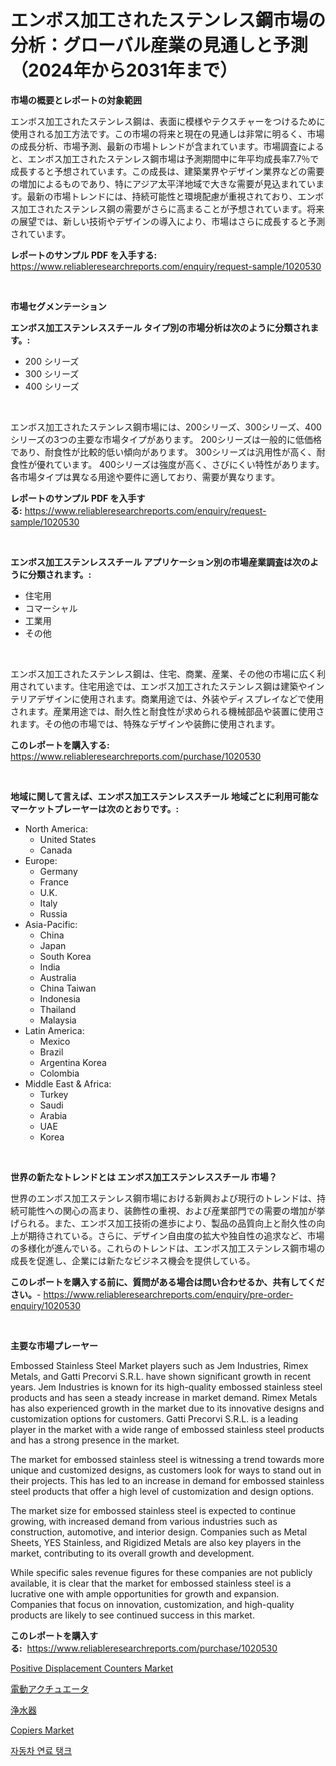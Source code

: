 <p><h1>エンボス加工されたステンレス鋼市場の分析：グローバル産業の見通しと予測（2024年から2031年まで）</h1></p><p><strong>市場の概要とレポートの対象範囲</strong></p>
<p><p>エンボス加工されたステンレス鋼は、表面に模様やテクスチャーをつけるために使用される加工方法です。この市場の将来と現在の見通しは非常に明るく、市場の成長分析、市場予測、最新の市場トレンドが含まれています。市場調査によると、エンボス加工されたステンレス鋼市場は予測期間中に年平均成長率7.7％で成長すると予想されています。この成長は、建築業界やデザイン業界などの需要の増加によるものであり、特にアジア太平洋地域で大きな需要が見込まれています。最新の市場トレンドには、持続可能性と環境配慮が重視されており、エンボス加工されたステンレス鋼の需要がさらに高まることが予想されています。将来の展望では、新しい技術やデザインの導入により、市場はさらに成長すると予測されています。</p></p>
<p><strong>レポートのサンプル PDF を入手する:</strong> <a href="https://www.reliableresearchreports.com/enquiry/request-sample/1020530">https://www.reliableresearchreports.com/enquiry/request-sample/1020530</a></p>
<p>&nbsp;</p>
<p><strong>市場セグメンテーション</strong></p>
<p><strong>エンボス加工ステンレススチール タイプ別の市場分析は次のように分類されます。:</strong></p>
<p><ul><li>200 シリーズ</li><li>300 シリーズ</li><li>400 シリーズ</li></ul></p>
<p>&nbsp;</p>
<p><p>エンボス加工されたステンレス鋼市場には、200シリーズ、300シリーズ、400シリーズの3つの主要な市場タイプがあります。 200シリーズは一般的に低価格であり、耐食性が比較的低い傾向があります。 300シリーズは汎用性が高く、耐食性が優れています。 400シリーズは強度が高く、さびにくい特性があります。 各市場タイプは異なる用途や要件に適しており、需要が異なります。</p></p>
<p><strong>レポートのサンプル PDF を入手する:</strong>&nbsp;<a href="https://www.reliableresearchreports.com/enquiry/request-sample/1020530">https://www.reliableresearchreports.com/enquiry/request-sample/1020530</a></p>
<p>&nbsp;</p>
<p><strong> エンボス加工ステンレススチール アプリケーション別の市場産業調査は次のように分類されます。:</strong></p>
<p><ul><li>住宅用</li><li>コマーシャル</li><li>工業用</li><li>その他</li></ul></p>
<p>&nbsp;</p>
<p><p>エンボス加工されたステンレス鋼は、住宅、商業、産業、その他の市場に広く利用されています。住宅用途では、エンボス加工されたステンレス鋼は建築やインテリアデザインに使用されます。商業用途では、外装やディスプレイなどで使用されます。産業用途では、耐久性と耐食性が求められる機械部品や装置に使用されます。その他の市場では、特殊なデザインや装飾に使用されます。</p></p>
<p><strong>このレポートを購入する:</strong>&nbsp; <a href="https://www.reliableresearchreports.com/purchase/1020530">https://www.reliableresearchreports.com/purchase/1020530</a></p>
<p>&nbsp;</p>
<p><strong>地域に関して言えば、エンボス加工ステンレススチール 地域ごとに利用可能なマーケットプレーヤーは次のとおりです。:</strong></p>
<p><ul>
    <li>
        North America:
        <ul>
            <li>United States</li>
            <li>Canada</li>
        </ul>
    </li>
    <li>
        Europe:
        <ul>
            <li>Germany</li>
            <li>France</li>
            <li>U.K.</li>
            <li>Italy</li>
            <li>Russia</li>
        </ul>
    </li>
    <li>
        Asia-Pacific:
        <ul>
            <li>China</li>
            <li>Japan</li>
            <li>South Korea</li>
            <li>India</li>
            <li>Australia</li>
            <li>China Taiwan</li>
            <li>Indonesia</li>
            <li>Thailand</li>
            <li>Malaysia</li>
        </ul>
    </li>
    <li>
        Latin America:
        <ul>
            <li>Mexico</li>
            <li>Brazil</li>
            <li>Argentina Korea</li>
            <li>Colombia</li>
        </ul>
    </li>
    <li>
        Middle East & Africa:
        <ul>
            <li>Turkey</li>
            <li>Saudi</li>
            <li>Arabia</li>
            <li>UAE</li>
            <li>Korea</li>
        </ul>
    </li>
    </ul></p>
<p>&nbsp;</p>
<p><strong>世界の新たなトレンドとは エンボス加工ステンレススチール 市場？</strong></p>
<p><p>世界のエンボス加工ステンレス鋼市場における新興および現行のトレンドは、持続可能性への関心の高まり、装飾性の重視、および産業部門での需要の増加が挙げられる。また、エンボス加工技術の進歩により、製品の品質向上と耐久性の向上が期待されている。さらに、デザイン自由度の拡大や独自性の追求など、市場の多様化が進んでいる。これらのトレンドは、エンボス加工ステンレス鋼市場の成長を促進し、企業には新たなビジネス機会を提供している。</p></p>
<p><strong>このレポートを購入する前に、質問がある場合は問い合わせるか、共有してください。</strong>- <a href="https://www.reliableresearchreports.com/enquiry/pre-order-enquiry/1020530">https://www.reliableresearchreports.com/enquiry/pre-order-enquiry/1020530</a></p>
<p>&nbsp;</p>
<p><strong>主要な市場プレーヤー</strong></p>
<p><p>Embossed Stainless Steel Market players such as Jem Industries, Rimex Metals, and Gatti Precorvi S.R.L. have shown significant growth in recent years. Jem Industries is known for its high-quality embossed stainless steel products and has seen a steady increase in market demand. Rimex Metals has also experienced growth in the market due to its innovative designs and customization options for customers. Gatti Precorvi S.R.L. is a leading player in the market with a wide range of embossed stainless steel products and has a strong presence in the market.</p><p>The market for embossed stainless steel is witnessing a trend towards more unique and customized designs, as customers look for ways to stand out in their projects. This has led to an increase in demand for embossed stainless steel products that offer a high level of customization and design options.</p><p>The market size for embossed stainless steel is expected to continue growing, with increased demand from various industries such as construction, automotive, and interior design. Companies such as Metal Sheets, YES Stainless, and Rigidized Metals are also key players in the market, contributing to its overall growth and development.</p><p>While specific sales revenue figures for these companies are not publicly available, it is clear that the market for embossed stainless steel is a lucrative one with ample opportunities for growth and expansion. Companies that focus on innovation, customization, and high-quality products are likely to see continued success in this market.</p></p>
<p><strong>このレポートを購入する:</strong>&nbsp;&nbsp;<a href="https://www.reliableresearchreports.com/purchase/1020530">https://www.reliableresearchreports.com/purchase/1020530</a></p>
<p><p><a href="https://issuu.com/reportprime-2/docs/positive-displacement-counters-market-size-2030.pp">Positive Displacement Counters Market</a></p><p><a href="https://github.com/joaejkdzgyljvo6/Market-Research-Report-List-1/blob/main/5670515188736.md">電動アクチュエータ</a></p><p><a href="https://medium.com/@ariellekub2023/%E6%B5%84%E6%B0%B4%E5%99%A8%E5%B8%82%E5%A0%B4%E3%81%AF-%E5%B8%82%E5%A0%B4%E3%82%B7%E3%82%A7%E3%82%A2-%E5%B8%82%E5%A0%B4%E3%83%88%E3%83%AC%E3%83%B3%E3%83%89-%E5%B8%82%E5%A0%B4%E3%81%AE%E6%88%90%E9%95%B7%E3%81%AB%E9%96%A2%E3%81%99%E3%82%8B%E6%83%85%E5%A0%B1%E3%82%92%E6%8F%90%E4%BE%9B%E3%81%97%E3%81%BE%E3%81%99-d1587dd849cd">浄水器</a></p><p><a href="https://scarlet-rocket-c63.notion.site/Copiers-Market-Size-Share-Trends-Analysis-Report-By-Material-By-Type-By-End-user-By-Region-An-d9b3f8f461284d4da47a23aa29c06e7a">Copiers Market</a></p><p><a href="https://medium.com/@kennyhtyeller0787/%EC%9E%90%EB%8F%99%EC%B0%A8-%EC%97%B0%EB%A3%8C-%ED%83%B1%ED%81%AC-%EC%8B%9C%EC%9E%A5-%EC%84%B1%EA%B3%B5%EC%A0%81%EC%9D%B8-%EB%B9%84%EC%A6%88%EB%8B%88%EC%8A%A4-%EC%A0%84%EB%9E%B5%EC%9D%98-%EC%97%B4%EC%87%A0-2031%EB%85%84%EA%B9%8C%EC%A7%80-%EC%98%88%EC%83%81-5f9fb7429501">자동차 연료 탱크</a></p></p>